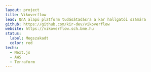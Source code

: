 ```yaml
---
layout: project
title: Vikoverflow
lead: QnA alapú platform tudásátadásra a kar hallgatói számára
github: https://github.com/kir-dev/vikoverflow
website: https://vikoverflow.sch.bme.hu
status:
  label: Megszakadt
  color: red
techs:
  - Next.js
  - AWS
  - Terraform
---
```

